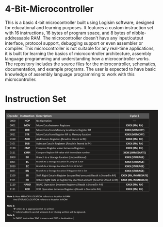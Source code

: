 # 4-Bit-Microcontroller
This is a basic 4-bit microcontroller built using Logisim software, designed for educational and learning purposes. It features a custom instruction set with 16 instructions, 16 bytes of program space, and 8 bytes of nibble-addressable RAM. The microcontroller doesn't have any input/output interface, protocol support, debugging support or even assembler or compiler.
This microcontroller is not suitable for any real-time applications, it is built for learning the basics of microcontroller architecture, assembly language programming and understanding how a microcontroller works. The repository includes the source files for the microcontroller, schematics, documentation, and example programs. The user is expected to have basic knowledge of assembly language programming to work with this microcontroller.

# Instruction Set
![Instruction set](./Instruction%20set%20of%204-bit%20Microcontroller.PNG)

